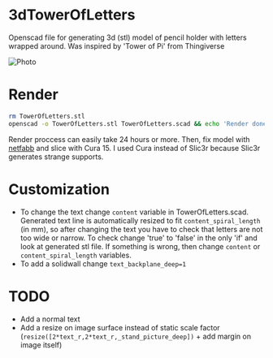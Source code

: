 # 3dTowerOfLetters
Openscad file for generating 3d (stl) model of pencil holder with letters wrapped around. Was inspired by 'Tower of Pi' from Thingiverse

![Photo](IMG_5811.JPG?raw=true "Photo")

# Render
```bash
rm TowerOfLetters.stl
openscad -o TowerOfLetters.stl TowerOfLetters.scad && echo 'Render done at '`date` | mail -s 'Openscad render finished' vasya@rogin.ru
```
Render proccess can easily take 24 hours or more.
Then, fix model with [netfabb](https://netfabb.azurewebsites.net) and slice with Cura 15. I used Cura instead of Slic3r because Slic3r generates strange supports.

# Customization
* To change the text change `content` variable in TowerOfLetters.scad. Generated text line is automatically resized to fit `content_spiral_length` (in mm), so after changing the text you have to check that letters are not too wide or narrow. To check change 'true' to 'false' in the only 'if' and look at generated stl file. If something is wrong, then change `content` or `content_spiral_length` variables.
* To add a solidwall change `text_backplane_deep=1`

# TODO
* Add a normal text
* Add a resize on image surface instead of static scale factor (`resize([2*text_r,2*text_r,_stand_picture_deep])` + add margin on image itself)
